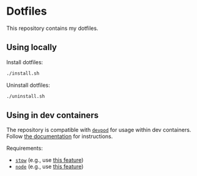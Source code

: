 # Dotfiles

This repository contains my dotfiles.

## Using locally

Install dotfiles:

```bash
./install.sh
```

Uninstall dotfiles:

```bash
./uninstall.sh
```

## Using in dev containers

The repository is compatible with [`devpod`](https://devpod.sh/) for usage
within dev containers. Follow [the documentation](https://devpod.sh/docs/developing-in-workspaces/dotfiles-in-a-workspace)
for instructions.

Requirements:

- [`stow`](https://www.gnu.org/software/stow/) (e.g., use [this feature](https://github.com/kreemer/features/tree/main/src/stow))
- [`node`](https://nodejs.org/en) (e.g., use [this feature](https://github.com/devcontainers/features/tree/main/src/node))
